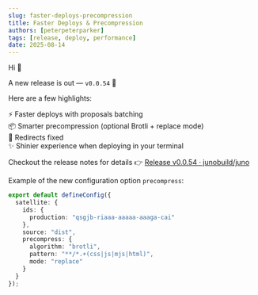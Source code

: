 ```yaml
---
slug: faster-deploys-precompression
title: Faster Deploys & Precompression
authors: [peterpeterparker]
tags: [release, deploy, performance]
date: 2025-08-14
---
```


Hi 👋

A new release is out — `v0.0.54` 🚀

Here are a few highlights:

⚡️ Faster deploys with proposals batching  
📦 Smarter precompression (optional Brotli + replace mode)  
🔀 Redirects fixed  
✨ Shinier experience when deploying in your terminal

Checkout the release notes for details 👉 [Release v0.0.54 · junobuild/juno](https://github.com/junobuild/juno/releases/tag/v0.0.54)

Example of the new configuration option `precompress`:

```ts
export default defineConfig({
  satellite: {
    ids: {
      production: "qsgjb-riaaa-aaaaa-aaaga-cai"
    },
    source: "dist",
    precompress: {
      algorithm: "brotli",
      pattern: "**/*.+(css|js|mjs|html)",
      mode: "replace"
    }
  }
});
```
